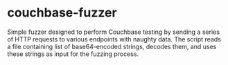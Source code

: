 # couchbase-fuzzer
Simple fuzzer designed to perform Couchbase testing by sending a series of HTTP requests to various endpoints with naughty data. The script reads a file containing list of base64-encoded strings, decodes them, and uses these strings as input for the fuzzing process. 
